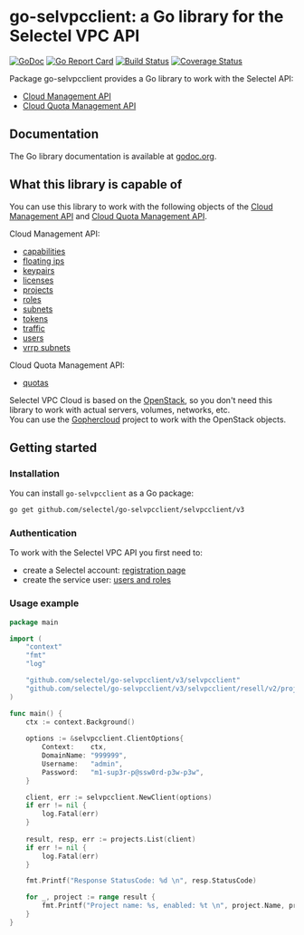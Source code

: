 # go-selvpcclient: a Go library for the Selectel VPC API
[![GoDoc](https://godoc.org/github.com/selectel/go-selvpcclient/v3/selvpcclient?status.svg)](https://godoc.org/github.com/selectel/go-selvpcclient/v3/selvpcclient)
[![Go Report Card](https://goreportcard.com/badge/github.com/selectel/go-selvpcclient)](https://goreportcard.com/report/github.com/selectel/go-selvpcclient)
[![Build Status](https://travis-ci.org/selectel/go-selvpcclient.svg?branch=master)](https://travis-ci.org/selectel/go-selvpcclient)
[![Coverage Status](https://coveralls.io/repos/github/selectel/go-selvpcclient/badge.svg?branch=master)](https://coveralls.io/github/selectel/go-selvpcclient?branch=master)

Package go-selvpcclient provides a Go library to work with the Selectel API:
 - [Cloud Management API](https://developers.selectel.ru/docs/selectel-cloud-platform/main-services/selectel_cloud_management_api/)
 - [Cloud Quota Management API ](https://developers.selectel.ru/docs/selectel-cloud-platform/main-services/cloud-quota-management/)

## Documentation

The Go library documentation is available at [godoc.org](https://godoc.org/github.com/selectel/go-selvpcclient/v3/selvpcclient).

## What this library is capable of

You can use this library to work with the following objects of the 
[Cloud Management API](https://developers.selectel.ru/docs/selectel-cloud-platform/main-services/selectel_cloud_management_api/) and
[Cloud Quota Management API](https://developers.selectel.ru/docs/selectel-cloud-platform/main-services/cloud-quota-management/).

Cloud Management API:
* [capabilities](https://godoc.org/github.com/selectel/go-selvpcclient/v3/selvpcclient/resell/v2/capabilities)
* [floating ips](https://godoc.org/github.com/selectel/go-selvpcclient/v3/selvpcclient/resell/v2/floatingips)
* [keypairs](https://godoc.org/github.com/selectel/go-selvpcclient/v3/selvpcclient/resell/v2/keypairs)
* [licenses](https://godoc.org/github.com/selectel/go-selvpcclient/v3/selvpcclient/resell/v2/licenses)
* [projects](https://godoc.org/github.com/selectel/go-selvpcclient/v3/selvpcclient/resell/v2/projects)
* [roles](https://godoc.org/github.com/selectel/go-selvpcclient/v3/selvpcclient/resell/v2/roles)
* [subnets](https://godoc.org/github.com/selectel/go-selvpcclient/v3/selvpcclient/resell/v2/subnets)
* [tokens](https://godoc.org/github.com/selectel/go-selvpcclient/v3/selvpcclient/resell/v2/tokens)
* [traffic](https://godoc.org/github.com/selectel/go-selvpcclient/v3/selvpcclient/resell/v2/traffic)
* [users](https://godoc.org/github.com/selectel/go-selvpcclient/v3/selvpcclient/resell/v2/users)
* [vrrp subnets](https://godoc.org/github.com/selectel/go-selvpcclient/v3/selvpcclient/resell/v2/vrrpsubnets)

Cloud Quota Management API:
* [quotas](https://godoc.org/github.com/selectel/go-selvpcclient/v3/selvpcclient/quotamanager/quotas)

Selectel VPC Cloud is based on the [OpenStack](https://www.openstack.org), so you don't need this library to work with actual servers, volumes, networks, etc.  
You can use the [Gophercloud](https://github.com/gophercloud/gophercloud) project to work with the OpenStack objects.

## Getting started

### Installation

You can install `go-selvpcclient` as a Go package:

```bash
go get github.com/selectel/go-selvpcclient/selvpcclient/v3
```

### Authentication

To work with the Selectel VPC API you first need to:

* create a Selectel account: [registration page](https://my.selectel.ru/registration)
* create the service user: [users and roles](https://docs.selectel.ru/control-panel-actions/users-and-roles)

### Usage example

```go
package main

import (
	"context"
	"fmt"
	"log"

	"github.com/selectel/go-selvpcclient/v3/selvpcclient"
	"github.com/selectel/go-selvpcclient/v3/selvpcclient/resell/v2/projects"
)

func main() {
	ctx := context.Background()
	
	options := &selvpcclient.ClientOptions{
		Context:    ctx,
		DomainName: "999999",
		Username:   "admin",
		Password:   "m1-sup3r-p@ssw0rd-p3w-p3w",
	}

	client, err := selvpcclient.NewClient(options)
	if err != nil {
		log.Fatal(err)
	}
	
	result, resp, err := projects.List(client)
	if err != nil {
		log.Fatal(err)
	}

	fmt.Printf("Response StatusCode: %d \n", resp.StatusCode)

	for _, project := range result {
		fmt.Printf("Project name: %s, enabled: %t \n", project.Name, project.Enabled)
	}
}
```
